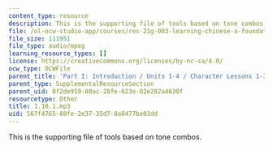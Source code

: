 ```yaml
---
content_type: resource
description: This is the supporting file of tools based on tone combos.
file: /ol-ocw-studio-app/courses/res-21g-003-learning-chinese-a-foundation-course-in-mandarin-spring-2011/567f476588fe2e3735d78a8477be03dd_1.10.1.mp3
file_size: 111951
file_type: audio/mpeg
learning_resource_types: []
license: https://creativecommons.org/licenses/by-nc-sa/4.0/
ocw_type: OCWFile
parent_title: 'Part I: Introduction / Units 1-4 / Character Lessons 1-3'
parent_type: SupplementalResourceSection
parent_uid: 0f2de959-80ac-28fe-623e-02e282a4630f
resourcetype: Other
title: 1.10.1.mp3
uid: 567f4765-88fe-2e37-35d7-8a8477be03dd
---
```

This is the supporting file of tools based on tone combos.